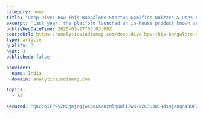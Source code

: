 ```yaml
---
category: news
title: "Deep Dive: How This Bangalore Startup Gamifies Quizzes & Uses AI/ML To Understand Learning Patterns"
excerpt: "Last year, the platform launched an in-house product known as W.A.V.E uses AI (Artificial Intelligence) and ML (Machine Learning) to personalise teaching and learning for each and every child and is designed to make live classes extremely interactive, engaging and fun. Some of the interesting features are such as It enables Teachers to run Live ..."
publishedDateTime: 2020-01-27T05:03:00Z
sourceUrl: https://analyticsindiamag.com/deep-dive-how-this-bangalore-startup-gamifies-quizzes-uses-ai-ml-to-understand-learning-patterns/
type: article
quality: 3
heat: 3
published: false

provider:
  name: India
  domain: analyticsindiamag.com

topics:
  - AI

secured: "gKccoIFP9yZNGgmjrgjwXpoXX/KzMlqOUlI7wRkxZC3UJQ19dsmjanqn43UFgkAPk7gBV/gx/G2UiFkK8hZm7GKFGHXQLAx+g7vjRxnfm+Odzws8+DHTF4CXPcErOUCx3N27t4sW0Di9ehvt687j4pHs+KBpOTE6uQgtymuhlfgtbAoaLXlVKoJhDGcv5WjvdSesH1gtOmhkZ3Qdm7cylZ398V3nUBmm1+TKfzUfgeSBSMeR4z0+52Hmxh5NtgfXO/8RfvcGIiFNkaAidAhUjhWNPfQfxUMXONf6TXkRum0TVwcm1IpBg5+vGA96D/tre2i7YlNuntEeiKKe6ec+MIGPZSzAUngI9DdXCmPZXv82Gc1GGek/1fsPn9OmhCNg3lDyxXYfkH5OYGVIKonqzvDWYH1fmolRKcZ6O26nk9H2eG1jbmRtKVGAq22wyMOYgAM7Can1bgTJ09QJML4Wqlw0AGk9EOIgarAPt69FhZg=;Til/gy79cTpMdtnyvmvaGw=="
---
```


